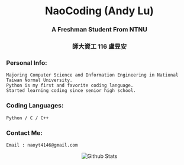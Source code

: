 <h1 align="center">NaoCoding (Andy Lu)</h1>
<h3 align="center">A Freshman Student From NTNU</h3>
<h3 align="center">師大資工 116 盧昱安</h3>

<p align="center"> 

</p>


<h3 align="left">Personal Info:</h3>

```
Majoring Computer Science and Information Engineering in National Taiwan Normal University.
Python is my first and favorite coding language.
Started learning coding since senior high school.
```


<h3 align="left">Coding Languages:</h3>

```
Python / C / C++
```


<h3 align="left">Contact Me:</h3>

```
Email : naoyt4146@gmail.com
```

<p align="center">
        <img src="https://raw.githubusercontent.com/mayhemantt/mayhemantt/Update/svg/Bottom.svg" alt="Github Stats" />
</p>
